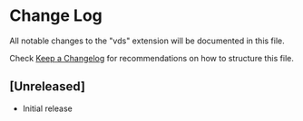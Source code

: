 # Change Log

All notable changes to the "vds" extension will be documented in this file.

Check [Keep a Changelog](http://keepachangelog.com/) for recommendations on how to structure this file.

## [Unreleased]

- Initial release